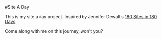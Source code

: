 #Site A Day

This is my site a day project. Inspired by Jennifer Dewalt's [180 Sites in 180 Days](http://jenniferdewalt.com/)

Come along with me on this journey, won't you?
